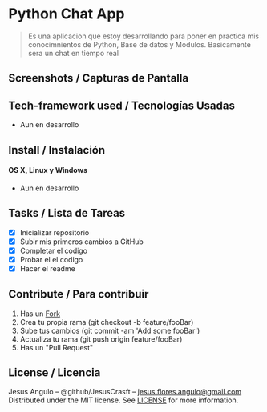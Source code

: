 # Python Chat App
> Es una aplicacion que estoy desarrollando para poner en practica mis conocimnientos de Python, Base de datos y Modulos.
> Basicamente sera un chat en tiempo real

## Screenshots / Capturas de Pantalla

## Tech-framework used / Tecnologías Usadas
- Aun en desarrollo
 
## Install / Instalación
#### OS X, Linux y Windows
- Aun en desarrollo

## Tasks / Lista de Tareas
- [x] Inicializar repositorio
- [x] Subir mis primeros cambios a GitHub
- [x] Completar el codigo
- [x] Probar el el codigo
- [x] Hacer el readme

## Contribute / Para contribuir
1. Has un [Fork](https://github.com/JesusCrasft/python_chat_app/fork)
2. Crea tu propia rama (git checkout -b feature/fooBar)
3. Sube tus cambios (git commit -am 'Add some fooBar')
4. Actualiza tu rama (git push origin feature/fooBar)
5. Has un "Pull Request"

## License / Licencia
Jesus Angulo – @github/JesusCrasft – jesus.flores.angulo@gmail.com
Distributed under the MIT license. See [LICENSE](LICENSE) for more information.
